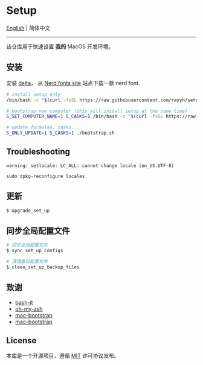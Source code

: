 # Setup

[English](README.md) | 简体中文

---

该仓库用于快速设置 **我的** MacOS 开发环境。

## 安装

安装 [delta](https://github.com/dandavison/delta)， 从 [Nerd fonts site](https://www.nerdfonts.com/) 站点下载一款 nerd font.

```bash
# install setup only
/bin/bash -c "$(curl -fsSL https://raw.githubusercontent.com/rayyh/setup/master/install.sh)"

# bootstrap new computer (this will install setup at the same time)
S_SET_COMPUTER_NAME=1 S_CASKS=1 /bin/bash -c "$(curl -fsSL https://raw.githubusercontent.com/rayyh/setup/master/bootstrap.sh)"

# update formulas, casks...
S_ONLY_UPDATE=1 S_CASKS=1 ./bootstrap.sh
```

## Troubleshooting

```
warning: setlocale: LC_ALL: cannot change locale (en_US.UTF-8)
```

```shell
sudo dpkg-reconfigure locales
```

## 更新

```bash
$ upgrade_set_up
```

## 同步全局配置文件

```bash
# 同步全局配置文件
$ sync_set_up_configs

# 清理备份配置文件
$ clean_set_up_backup_files
```

## 致谢

+ [bash-it](https://github.com/Bash-it/bash-it)
+ [oh-my-zsh](https://github.com/ohmyzsh/ohmyzsh)
+ [mac-bootstrap](https://github.com/joshukraine/mac-bootstrap)
+ [mac-bootstrap](https://github.com/deild/mac-bootstrap)

## License

本库是一个开源项目，遵循 [MIT](LICENSE) 许可协议发布。

